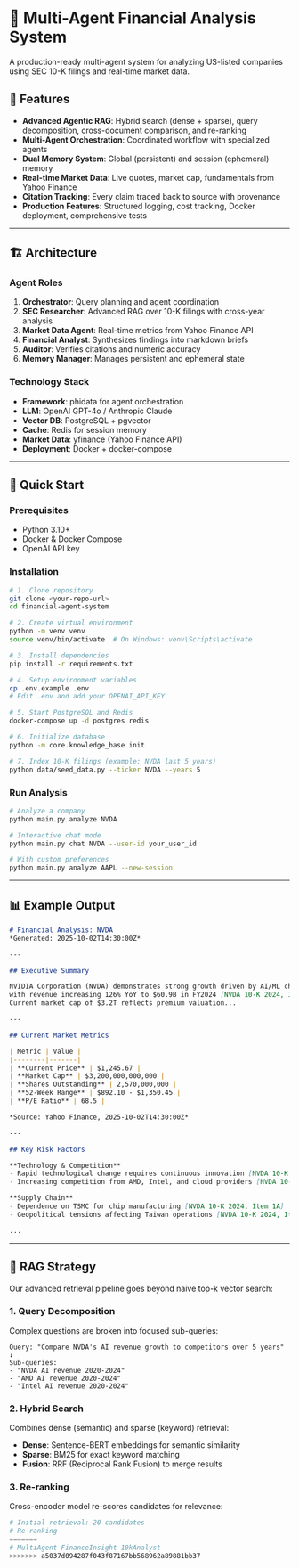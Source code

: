 # 🤖 Multi-Agent Financial Analysis System

A production-ready multi-agent system for analyzing US-listed companies using SEC 10-K filings and real-time market data.

## 🎯 Features

- **Advanced Agentic RAG**: Hybrid search (dense + sparse), query decomposition, cross-document comparison, and re-ranking
- **Multi-Agent Orchestration**: Coordinated workflow with specialized agents
- **Dual Memory System**: Global (persistent) and session (ephemeral) memory
- **Real-time Market Data**: Live quotes, market cap, fundamentals from Yahoo Finance
- **Citation Tracking**: Every claim traced back to source with provenance
- **Production Features**: Structured logging, cost tracking, Docker deployment, comprehensive tests

---

## 🏗️ Architecture

### Agent Roles

1. **Orchestrator**: Query planning and agent coordination
2. **SEC Researcher**: Advanced RAG over 10-K filings with cross-year analysis
3. **Market Data Agent**: Real-time metrics from Yahoo Finance API
4. **Financial Analyst**: Synthesizes findings into markdown briefs
5. **Auditor**: Verifies citations and numeric accuracy
6. **Memory Manager**: Manages persistent and ephemeral state

### Technology Stack

- **Framework**: phidata for agent orchestration
- **LLM**: OpenAI GPT-4o / Anthropic Claude
- **Vector DB**: PostgreSQL + pgvector
- **Cache**: Redis for session memory
- **Market Data**: yfinance (Yahoo Finance API)
- **Deployment**: Docker + docker-compose

---

## 🚀 Quick Start

### Prerequisites

- Python 3.10+
- Docker & Docker Compose
- OpenAI API key

### Installation

```bash
# 1. Clone repository
git clone <your-repo-url>
cd financial-agent-system

# 2. Create virtual environment
python -m venv venv
source venv/bin/activate  # On Windows: venv\Scripts\activate

# 3. Install dependencies
pip install -r requirements.txt

# 4. Setup environment variables
cp .env.example .env
# Edit .env and add your OPENAI_API_KEY

# 5. Start PostgreSQL and Redis
docker-compose up -d postgres redis

# 6. Initialize database
python -m core.knowledge_base init

# 7. Index 10-K filings (example: NVDA last 5 years)
python data/seed_data.py --ticker NVDA --years 5
```

### Run Analysis

```bash
# Analyze a company
python main.py analyze NVDA

# Interactive chat mode
python main.py chat NVDA --user-id your_user_id

# With custom preferences
python main.py analyze AAPL --new-session
```

---

## 📊 Example Output

```markdown
# Financial Analysis: NVDA
*Generated: 2025-10-02T14:30:00Z*

---

## Executive Summary

NVIDIA Corporation (NVDA) demonstrates strong growth driven by AI/ML chip demand, 
with revenue increasing 126% YoY to $60.9B in FY2024 [NVDA 10-K 2024, Item 7]. 
Current market cap of $3.2T reflects premium valuation...

---

## Current Market Metrics

| Metric | Value |
|--------|-------|
| **Current Price** | $1,245.67 |
| **Market Cap** | $3,200,000,000,000 |
| **Shares Outstanding** | 2,570,000,000 |
| **52-Week Range** | $892.10 - $1,350.45 |
| **P/E Ratio** | 68.5 |

*Source: Yahoo Finance, 2025-10-02T14:30:00Z*

---

## Key Risk Factors

**Technology & Competition**
- Rapid technological change requires continuous innovation [NVDA 10-K 2024, Item 1A]
- Increasing competition from AMD, Intel, and cloud providers [NVDA 10-K 2023, Item 1A]

**Supply Chain**
- Dependence on TSMC for chip manufacturing [NVDA 10-K 2024, Item 1A]
- Geopolitical tensions affecting Taiwan operations [NVDA 10-K 2024, Item 1A]

...
```

---

## 🧠 RAG Strategy

Our advanced retrieval pipeline goes beyond naive top-k vector search:

### 1. Query Decomposition
Complex questions are broken into focused sub-queries:
```
Query: "Compare NVDA's AI revenue growth to competitors over 5 years"
↓
Sub-queries:
- "NVDA AI revenue 2020-2024"
- "AMD AI revenue 2020-2024"  
- "Intel AI revenue 2020-2024"
```

### 2. Hybrid Search
Combines dense (semantic) and sparse (keyword) retrieval:
- **Dense**: Sentence-BERT embeddings for semantic similarity
- **Sparse**: BM25 for exact keyword matching
- **Fusion**: RRF (Reciprocal Rank Fusion) to merge results

### 3. Re-ranking
Cross-encoder model re-scores candidates for relevance:
```python
# Initial retrieval: 20 candidates
# Re-ranking
=======
# MultiAgent-FinanceInsight-10kAnalyst
>>>>>>> a5037d094287f043f87167bb568962a89881bb37
